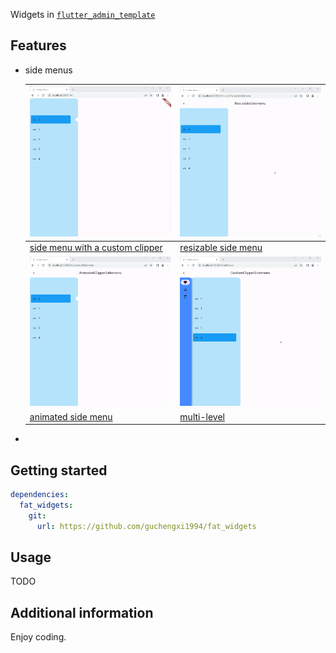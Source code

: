 <!--
This README describes the package. If you publish this package to pub.dev,
this README's contents appear on the landing page for your package.

For information about how to write a good package README, see the guide for
[writing package pages](https://dart.dev/guides/libraries/writing-package-pages).

For general information about developing packages, see the Dart guide for
[creating packages](https://dart.dev/guides/libraries/create-library-packages)
and the Flutter guide for
[developing packages and plugins](https://flutter.dev/developing-packages).
-->

Widgets in  [`flutter_admin_template`](https://github.com/guchengxi1994/flutter_admin_template)

## Features

* side menus

  | ![](./images/sidemenu_1.gif)                                 | ![](./images/sidemenu_2.gif)                                |
  | ------------------------------------------------------------ | ----------------------------------------------------------- |
  | [side menu with a custom clipper](example/lib/sidemenus/custom_clipper.dart) | [resizable side menu](example/lib/sidemenus/resizable.dart) |
  | ![](./images/sidemenu_3.gif)                                 | ![](./images/sidemenu_4.gif)                                |
  | [animated side menu](example/lib/sidemenus/animated.dart)    | [multi-level](example/lib/sidemenus/multi_level.dart)       |

* 

## Getting started

```yaml
dependencies:
  fat_widgets:
    git:
      url: https://github.com/guchengxi1994/fat_widgets
```



## Usage

TODO



## Additional information

Enjoy coding.
